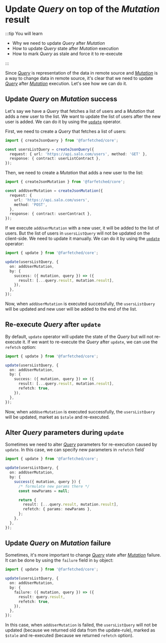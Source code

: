 # Update _Query_ on top of the _Mutation_ result

:::tip You will learn

- Why we need to update _Query_ after _Mutation_
- How to update _Query_ state after _Mutation_ execution
- How to mark _Query_ as stale and force it to re-execute

:::

Since [_Query_](/api/primitives/query) is representation of the data in remote source and [_Mutation_](/api/primitives/mutation) is a way to change data in remote source, it's clear that we need to update [_Query_](/api/primitives/query) after [_Mutation_](/api/primitives/mutation) execution. Let's see how we can do it.

## Update _Query_ on _Mutation_ success

Let's say we have a _Query_ that fetches a list of users and a _Mutation_ that adds a new user to the list. We want to update the list of users after the new user is added. We can do it by using the [`update`](/api/operators/update) operator.

First, we need to create a _Query_ that fetches a list of users:

```ts
import { createJsonQuery } from '@farfetched/core';

const usersListQuery = createJsonQuery({
  request: { url: 'https://api.salo.com/users', method: 'GET' },
  response: { contract: userListContract },
});
```

Then, we need to create a _Mutation_ that adds a new user to the list:

```ts
import { createJsonMutation } from '@farfetched/core';

const addUserMutation = createJsonMutation({
  request: {
    url: 'https://api.salo.com/users',
    method: 'POST',
  },
  response: { contract: userContract },
});
```

If we execute `addUserMutation` with a new user, it will be added to the list of users. But the list of users in `usersListQuery` will not be updated on the client-side. We need to update it manually. We can do it by using the [`update`](/api/operators/update) operator:

```ts
import { update } from '@farfetched/core';

update(usersListQuery, {
  on: addUserMutation,
  by: {
    success: ({ mutation, query }) => ({
      result: [...query.result, mutation.result],
    }),
  },
});
```

Now, when `addUserMutation` is executed successfully, the `usersListQuery` will be updated and new user will be added to the end of the list.

## Re-execute _Query_ after `update`

By default, `update` operator will update the state of the _Query_ but will not re-execute it. If we want to re-execute the _Query_ after `update`, we can use the `refetch` option:

```ts
import { update } from '@farfetched/core';

update(usersListQuery, {
  on: addUserMutation,
  by: {
    success: ({ mutation, query }) => ({
      result: [...query.result, mutation.result],
      refetch: true,
    }),
  },
});
```

Now, when `addUserMutation` is executed successfully, the `usersListQuery` will be updated, market as `$stale` and re-executed.

## Alter _Query_ parameters during `update`

Sometimes we need to alter [_Query_](/api/primitives/query) parameters for re-execution caused by `update`. In this case, we can specify new parameters in `refetch` field`

```ts
import { update } from '@farfetched/core';

update(usersListQuery, {
  on: addUserMutation,
  by: {
    success({ mutation, query }) {
      /* formulate new params there */
      const newParams = null;

      return {
        result: [...query.result, mutation.result],
        refetch: { params: newParams },
      };
    },
  },
});
```

## Update _Query_ on _Mutation_ failure

Sometimes, it's more important to change [_Query_](/api/primitives/query) state after [_Mutation_](/api/primitives/mutation) failure. It can be done by using the `failure` field in `by` object:

```ts
import { update } from '@farfetched/core';

update(usersListQuery, {
  on: addUserMutation,
  by: {
    failure: ({ mutation, query }) => ({
      result: query.result,
      refetch: true,
    }),
  },
});
```

In this case, when `addUserMutation` is failed, the `usersListQuery` will not be updated (because we returned old data from the update-rule), marked as `$stale` and re-executed (because we returned `refetch` option).

